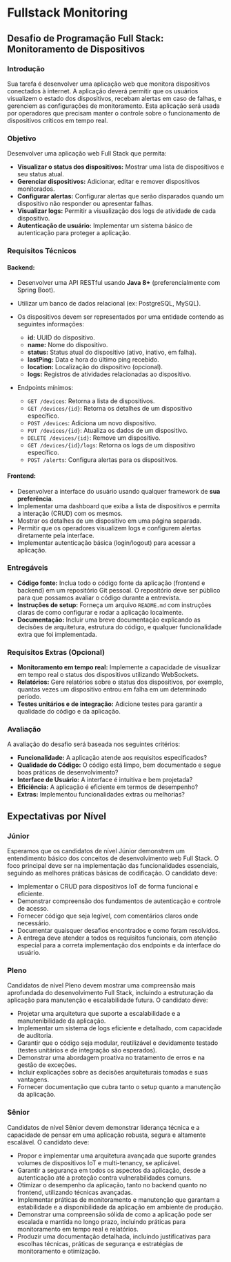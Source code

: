 # Fullstack Monitoring

## Desafio de Programação Full Stack: Monitoramento de Dispositivos

### Introdução
Sua tarefa é desenvolver uma aplicação web que monitora dispositivos conectados à internet. A aplicação deverá permitir que os usuários visualizem o estado dos dispositivos, recebam alertas em caso de falhas, e gerenciem as configurações de monitoramento. Esta aplicação será usada por operadores que precisam manter o controle sobre o funcionamento de dispositivos críticos em tempo real.

### Objetivo
Desenvolver uma aplicação web Full Stack que permita:

- **Visualizar o status dos dispositivos:** Mostrar uma lista de dispositivos e seu status atual.
- **Gerenciar dispositivos:** Adicionar, editar e remover dispositivos monitorados.
- **Configurar alertas:** Configurar alertas que serão disparados quando um dispositivo não responder ou apresentar falhas.
- **Visualizar logs:** Permitir a visualização dos logs de atividade de cada dispositivo.
- **Autenticação de usuário:** Implementar um sistema básico de autenticação para proteger a aplicação.

### Requisitos Técnicos

#### Backend:
- Desenvolver uma API RESTful usando **Java 8+** (preferencialmente com Spring Boot).
- Utilizar um banco de dados relacional (ex: PostgreSQL, MySQL).
- Os dispositivos devem ser representados por uma entidade contendo as seguintes informações:
  - **id:** UUID do dispositivo.
  - **name:** Nome do dispositivo.
  - **status:** Status atual do dispositivo (ativo, inativo, em falha).
  - **lastPing:** Data e hora do último ping recebido.
  - **location:** Localização do dispositivo (opcional).
  - **logs:** Registros de atividades relacionadas ao dispositivo.
  
- Endpoints mínimos:
  - `GET /devices`: Retorna a lista de dispositivos.
  - `GET /devices/{id}`: Retorna os detalhes de um dispositivo específico.
  - `POST /devices`: Adiciona um novo dispositivo.
  - `PUT /devices/{id}`: Atualiza os dados de um dispositivo.
  - `DELETE /devices/{id}`: Remove um dispositivo.
  - `GET /devices/{id}/logs`: Retorna os logs de um dispositivo específico.
  - `POST /alerts`: Configura alertas para os dispositivos.

#### Frontend:
- Desenvolver a interface do usuário usando qualquer framework de **sua preferência**.
- Implementar uma dashboard que exiba a lista de dispositivos e permita a interação (CRUD) com os mesmos.
- Mostrar os detalhes de um dispositivo em uma página separada.
- Permitir que os operadores visualizem logs e configurem alertas diretamente pela interface.
- Implementar autenticação básica (login/logout) para acessar a aplicação.

### Entregáveis
- **Código fonte:** Inclua todo o código fonte da aplicação (frontend e backend) em um repositório Git pessoal. O repositório deve ser público para que possamos avaliar o código durante a entrevista.
- **Instruções de setup:** Forneça um arquivo `README.md` com instruções claras de como configurar e rodar a aplicação localmente.
- **Documentação:** Incluir uma breve documentação explicando as decisões de arquitetura, estrutura do código, e qualquer funcionalidade extra que foi implementada.

### Requisitos Extras (Opcional)
- **Monitoramento em tempo real:** Implemente a capacidade de visualizar em tempo real o status dos dispositivos utilizando WebSockets.
- **Relatórios:** Gere relatórios sobre o status dos dispositivos, por exemplo, quantas vezes um dispositivo entrou em falha em um determinado período.
- **Testes unitários e de integração:** Adicione testes para garantir a qualidade do código e da aplicação.

### Avaliação
A avaliação do desafio será baseada nos seguintes critérios:

- **Funcionalidade:** A aplicação atende aos requisitos especificados?
- **Qualidade do Código:** O código está limpo, bem documentado e segue boas práticas de desenvolvimento?
- **Interface de Usuário:** A interface é intuitiva e bem projetada?
- **Eficiência:** A aplicação é eficiente em termos de desempenho?
- **Extras:** Implementou funcionalidades extras ou melhorias?

## Expectativas por Nível

### **Júnior**
Esperamos que os candidatos de nível Júnior demonstrem um entendimento básico dos conceitos de desenvolvimento web Full Stack. O foco principal deve ser na implementação das funcionalidades essenciais, seguindo as melhores práticas básicas de codificação. O candidato deve:

- Implementar o CRUD para dispositivos IoT de forma funcional e eficiente.
- Demonstrar compreensão dos fundamentos de autenticação e controle de acesso.
- Fornecer código que seja legível, com comentários claros onde necessário.
- Documentar quaisquer desafios encontrados e como foram resolvidos.
- A entrega deve atender a todos os requisitos funcionais, com atenção especial para a correta implementação dos endpoints e da interface do usuário.

### **Pleno**
Candidatos de nível Pleno devem mostrar uma compreensão mais aprofundada do desenvolvimento Full Stack, incluindo a estruturação da aplicação para manutenção e escalabilidade futura. O candidato deve:

- Projetar uma arquitetura que suporte a escalabilidade e a manutenibilidade da aplicação.
- Implementar um sistema de logs eficiente e detalhado, com capacidade de auditoria.
- Garantir que o código seja modular, reutilizável e devidamente testado (testes unitários e de integração são esperados).
- Demonstrar uma abordagem proativa no tratamento de erros e na gestão de exceções.
- Incluir explicações sobre as decisões arquiteturais tomadas e suas vantagens.
- Fornecer documentação que cubra tanto o setup quanto a manutenção da aplicação.

### **Sênior**
Candidatos de nível Sênior devem demonstrar liderança técnica e a capacidade de pensar em uma aplicação robusta, segura e altamente escalável. O candidato deve:

- Propor e implementar uma arquitetura avançada que suporte grandes volumes de dispositivos IoT e multi-tenancy, se aplicável.
- Garantir a segurança em todos os aspectos da aplicação, desde a autenticação até a proteção contra vulnerabilidades comuns.
- Otimizar o desempenho da aplicação, tanto no backend quanto no frontend, utilizando técnicas avançadas.
- Implementar práticas de monitoramento e manutenção que garantam a estabilidade e a disponibilidade da aplicação em ambiente de produção.
- Demonstrar uma compreensão sólida de como a aplicação pode ser escalada e mantida no longo prazo, incluindo práticas para monitoramento em tempo real e relatórios.
- Produzir uma documentação detalhada, incluindo justificativas para escolhas técnicas, práticas de segurança e estratégias de monitoramento e otimização.

